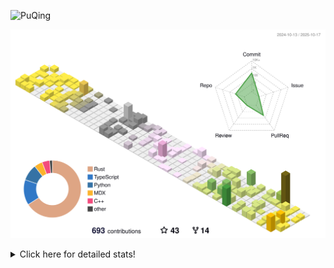 ![PuQing](https://user-images.githubusercontent.com/27223114/171565019-9a56fae6-b08b-421f-99db-7e830da42371.png)

![](./profile-3d-contrib/profile-season-animate.svg)

<details>
<summary>Click here for detailed stats!</summary>

<!--START_SECTION:waka-->
![Lines of code](https://img.shields.io/badge/From%20Hello%20World%20I%27ve%20Written-2.8%20million%20lines%20of%20code-blue)

**🐱 My GitHub Data** 

> 📦 475.2 kB Used in GitHub's Storage 
 > 
> 🏆 570 Contributions in the Year 2025
 > 
> 🚫 Not Opted to Hire
 > 
> 📜 35 Public Repositories 
 > 
> 🔑 36 Private Repositories 
 > 
**I'm an Early 🐤** 

```text
🌞 Morning                1038 commits        ██░░░░░░░░░░░░░░░░░░░░░░░   09.48 % 
🌆 Daytime                4721 commits        ███████████░░░░░░░░░░░░░░   43.13 % 
🌃 Evening                2986 commits        ███████░░░░░░░░░░░░░░░░░░   27.28 % 
🌙 Night                  2201 commits        █████░░░░░░░░░░░░░░░░░░░░   20.11 % 
```


📊 **This Week I Spent My Time On** 

```text
💬 Programming Languages: 
Python                   13 hrs 24 mins      ████████████░░░░░░░░░░░░░   48.42 % 
CSV                      3 hrs 20 mins       ███░░░░░░░░░░░░░░░░░░░░░░   12.06 % 
JSON                     3 hrs 6 mins        ███░░░░░░░░░░░░░░░░░░░░░░   11.25 % 
Rust                     2 hrs 54 mins       ███░░░░░░░░░░░░░░░░░░░░░░   10.50 % 
Markdown                 1 hr 29 mins        █░░░░░░░░░░░░░░░░░░░░░░░░   05.36 % 

🔥 Editors: 
VS Code                  27 hrs 22 mins      █████████████████████████   98.82 % 
Obsidian                 19 mins             ░░░░░░░░░░░░░░░░░░░░░░░░░   01.18 % 

💻 Operating System: 
Linux                    22 hrs 59 mins      █████████████████████░░░░   82.99 % 
WSL                      4 hrs 23 mins       ████░░░░░░░░░░░░░░░░░░░░░   15.83 % 
Mac                      19 mins             ░░░░░░░░░░░░░░░░░░░░░░░░░   01.18 % 
```


<!--END_SECTION:waka-->
</details>
